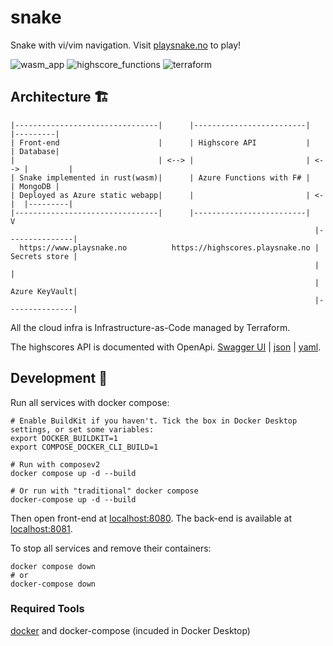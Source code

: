 # snake

Snake with vi/vim navigation.
Visit [playsnake.no](https://www.playsnake.no) to play!

![wasm_app](https://github.com/christianfosli/visnake-wasm/workflows/wasm_app/badge.svg)
![highscore_functions](https://github.com/christianfosli/visnake-wasm/workflows/highscore_functions/badge.svg)
![terraform](https://github.com/christianfosli/snake/actions/workflows/terraform.yml/badge.svg)

## Architecture 🏗

```
|--------------------------------|      |-------------------------|      |---------|
| Front-end                      |      | Highscore API           |      | Database| 
|                                | <--> |                         | <--> |         |
| Snake implemented in rust(wasm)|      | Azure Functions with F# |      | MongoDB |
| Deployed as Azure static webapp|      |                         | <-|  |---------|
|--------------------------------|      |-------------------------|   V             
                                                                    |---------------|
  https://www.playsnake.no          https://highscores.playsnake.no | Secrets store |
                                                                    |               |
                                                                    | Azure KeyVault|
                                                                    |---------------|
```

All the cloud infra is Infrastructure-as-Code managed by Terraform.

The highscores API is documented with OpenApi. [Swagger UI](https://highscores.playsnake.no/api/swagger/ui) |
[json](https://highscores.playsnake.no/api/swagger.json) | [yaml](https://highscores.playsnake.no/api/swagger.yaml).

## Development 🐳

Run all services with docker compose:

```console
# Enable BuildKit if you haven't. Tick the box in Docker Desktop settings, or set some variables:
export DOCKER_BUILDKIT=1
export COMPOSE_DOCKER_CLI_BUILD=1

# Run with composev2
docker compose up -d --build

# Or run with "traditional" docker compose
docker-compose up -d --build
```

Then open front-end at [localhost:8080](http://localhost:8080).
The back-end is available at [localhost:8081](http://localhost:8081/api/swagger/ui).

To stop all services and remove their containers:

```console
docker compose down
# or
docker-compose down
```

### Required Tools

[docker](https://www.docker.com/) and docker-compose (incuded in Docker Desktop)
